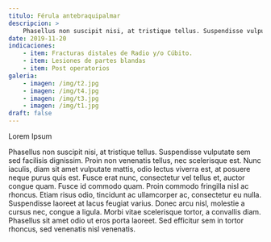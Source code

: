 ```yaml
---
titulo: Férula antebraquipalmar 
descripcion: >
    Phasellus non suscipit nisi, at tristique tellus. Suspendisse vulputate sem sed facilisis dignissim. Proin non venenatis tellus, nec scelerisque est.
date: 2019-11-20
indicaciones:
    - item: Fracturas distales de Radio y/o Cúbito.
    - item: Lesiones de partes blandas
    - item: Post operatorios
galeria: 
    - imagen: /img/t2.jpg
    - imagen: /img/t4.jpg
    - imagen: /img/t3.jpg
    - imagen: /img/t1.jpg
draft: false
---
```


Lorem Ipsum

Phasellus non suscipit nisi, at tristique tellus. Suspendisse vulputate sem sed facilisis dignissim. Proin non venenatis tellus, nec scelerisque est. Nunc iaculis, diam sit amet vulputate mattis, odio lectus viverra est, at posuere neque purus quis est. Fusce erat nunc, consectetur vel tellus et, auctor congue quam. Fusce id commodo quam. Proin commodo fringilla nisl ac rhoncus. Etiam risus odio, tincidunt ac ullamcorper ac, consectetur eu nulla. Suspendisse laoreet at lacus feugiat varius. Donec arcu nisl, molestie a cursus nec, congue a ligula. Morbi vitae scelerisque tortor, a convallis diam. Phasellus sit amet odio ut eros porta laoreet. Sed efficitur sem in tortor rhoncus, sed venenatis nisl venenatis.
